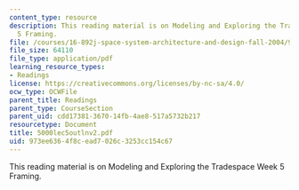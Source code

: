 ```yaml
---
content_type: resource
description: This reading material is on Modeling and Exploring the Tradespace Week
  5 Framing.
file: /courses/16-892j-space-system-architecture-and-design-fall-2004/973ee6364f8cead7026c3253cc154c67_5000lec5outlnv2.pdf
file_size: 64110
file_type: application/pdf
learning_resource_types:
- Readings
license: https://creativecommons.org/licenses/by-nc-sa/4.0/
ocw_type: OCWFile
parent_title: Readings
parent_type: CourseSection
parent_uid: cdd17381-3670-14fb-4ae8-517a5732b217
resourcetype: Document
title: 5000lec5outlnv2.pdf
uid: 973ee636-4f8c-ead7-026c-3253cc154c67
---
```

This reading material is on Modeling and Exploring the Tradespace Week 5 Framing.